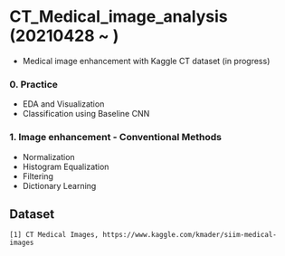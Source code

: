 # CT_Medical_image_analysis (20210428 ~ )
- Medical image enhancement with Kaggle CT dataset (in progress)

### 0. Practice
- EDA and Visualization
- Classification using Baseline CNN

### 1. Image enhancement - Conventional Methods
- Normalization
- Histogram Equalization
- Filtering
- Dictionary Learning

## Dataset
```
[1] CT Medical Images, https://www.kaggle.com/kmader/siim-medical-images
```
